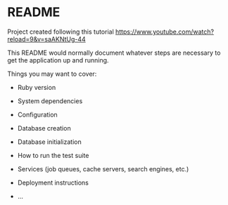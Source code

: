 # README

Project created following this tutorial
https://www.youtube.com/watch?reload=9&v=saAKNtUg-44

This README would normally document whatever steps are necessary to get the
application up and running.

Things you may want to cover:

* Ruby version

* System dependencies

* Configuration

* Database creation

* Database initialization

* How to run the test suite

* Services (job queues, cache servers, search engines, etc.)

* Deployment instructions

* ...
